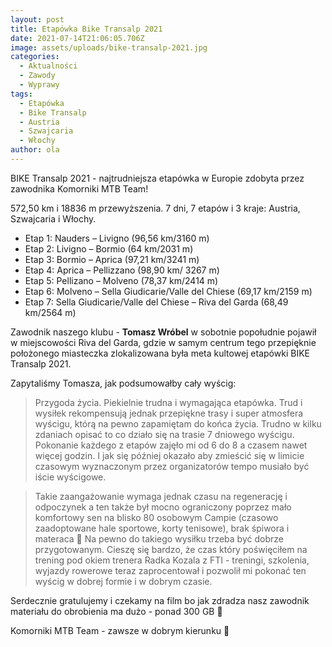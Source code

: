 ```yaml
---
layout: post
title: Etapówka Bike Transalp 2021
date: 2021-07-14T21:06:05.706Z
image: assets/uploads/bike-transalp-2021.jpg
categories:
  - Aktualności
  - Zawody
  - Wyprawy
tags:
  - Etapówka
  - Bike Transalp
  - Austria
  - Szwajcaria
  - Włochy
author: ola
---
```

BIKE Transalp 2021 - najtrudniejsza etapówka w Europie zdobyta przez zawodnika Komorniki MTB Team! 

572,50 km i 18836 m przewyższenia. 7 dni, 7 etapów i 3 kraje: Austria, Szwajcaria i Włochy.
<!--more-->

 - Etap 1: Nauders – Livigno (96,56 km/3160 m)
 - Etap 2: Livigno – Bormio (64 km/2031 m)
 - Etap 3: Bormio – Aprica (97,21 km/3241 m)
 - Etap 4: Aprica – Pellizzano (98,90 km/ 3267 m)
 - Etap 5: Pellizano – Molveno (78,37 km/2414 m)
 - Etap 6: Molveno – Sella Giudicarie/Valle del Chiese (69,17 km/2159 m)
 - Etap 7: Sella Giudicarie/Valle del Chiese – Riva del Garda (68,49 km/2564 m)

Zawodnik naszego klubu - **Tomasz Wróbel** w sobotnie popołudnie pojawił w miejscowości Riva del Garda, gdzie w samym centrum tego przepięknie położonego miasteczka zlokalizowana była meta kultowej etapówki BIKE Transalp 2021. 

Zapytaliśmy Tomasza, jak podsumowałby cały wyścig:

 > Przygoda życia. Piekielnie trudna i wymagająca etapówka. Trud i wysiłek rekompensują jednak przepiękne trasy i super atmosfera wyścigu, którą na pewno zapamiętam do końca życia. Trudno w kilku zdaniach opisać to co działo się na trasie 7 dniowego wyścigu. Pokonanie każdego z etapów zajęło mi od 6 do 8 a czasem nawet więcej godzin. I jak się później okazało aby zmieścić się w limicie czasowym wyznaczonym przez organizatorów tempo musiało być iście wyścigowe.

 > Takie zaangażowanie wymaga jednak czasu na regenerację i odpoczynek a ten także był mocno ograniczony poprzez mało komfortowy sen na blisko 80 osobowym Campie (czasowo zaadoptowane hale sportowe, korty tenisowe), brak śpiwora i materaca 🙂 Na pewno do takiego wysiłku trzeba być dobrze przygotowanym. Cieszę się bardzo, że czas który poświęciłem na trening pod okiem trenera Radka Kozala z FTI - treningi, szkolenia, wyjazdy rowerowe teraz zaprocentował i pozwolił mi pokonać ten wyścig w dobrej formie i w dobrym czasie.

Serdecznie gratulujemy i czekamy na film bo jak zdradza nasz zawodnik materiału do obrobienia ma dużo - ponad 300 GB 🙂

Komorniki MTB Team - zawsze w dobrym kierunku 🙂